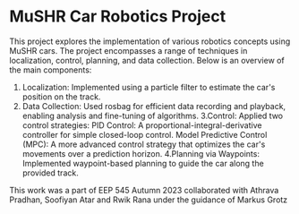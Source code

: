 # MuSHR Car Robotics Project


This project explores the implementation of various robotics concepts using MuSHR cars. The project encompasses a range of techniques in localization, control, planning, and data collection. Below is an overview of the main components:

1. Localization: Implemented using a particle filter to estimate the car's position on the track.
2. Data Collection: Used rosbag for efficient data recording and playback, enabling analysis and fine-tuning of algorithms.
3.Control: Applied two control strategies:
  PID Control: A proportional-integral-derivative controller for simple closed-loop control.
  Model Predictive Control (MPC): A more advanced control strategy that optimizes the car's movements over a prediction horizon.
4.Planning via Waypoints: Implemented waypoint-based planning to guide the car along the provided track.

This work was a part of EEP 545 Autumn 2023 collaborated with Athrava Pradhan, Soofiyan Atar and Rwik Rana under the guidance of Markus Grotz
